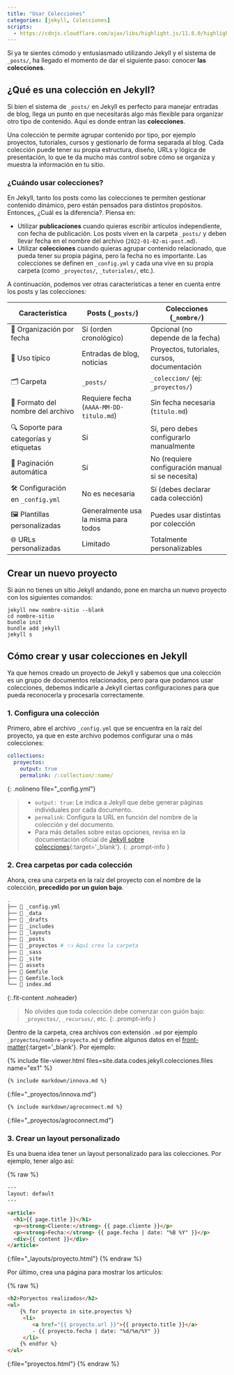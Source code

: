 ```yaml
---
title: "Usar Colecciones"
categories: [jekyll, Colecciones]
scripts:
  - https://cdnjs.cloudflare.com/ajax/libs/highlight.js/11.8.0/highlight.min.js
---
```


Si ya te sientes cómodo y entusiasmado utilizando Jekyll y el sistema de `_posts/`, ha llegado el momento de dar el siguiente paso: conocer __las colecciones__.

## ¿Qué es una colección en Jekyll?

Si bien el sistema de `_posts/` en Jekyll es perfecto para manejar entradas de blog, llega un punto en que necesitarás algo más flexible para organizar otro tipo de contenido. Aquí es donde entran las **colecciones**.

Una colección te permite agrupar contenido por tipo, por ejemplo proyectos, tutoriales, cursos y gestionarlo de forma separada al blog. Cada colección puede tener su propia estructura, diseño, URLs y lógica de presentación, lo que te da mucho más control sobre cómo se organiza y muestra la información en tu sitio.

### ¿Cuándo usar colecciones?

En Jekyll, tanto los posts como las colecciones te permiten gestionar contenido dinámico, pero están pensados para distintos propósitos. Entonces, ¿Cuál es la diferencia?. Piensa en:

- Utilizar __publicaciones__ cuando quieras escribir artículos independiente, con fecha de publicación. Los posts viven en la carpeta `_posts/` y deben llevar fecha en el nombre del archivo (`2022-01-02-mi-post.md`).
- Utilizar __colecciones__ cuando quieras agrupar contenido relacionado, que pueda tener su propia página, pero la fecha no es importante. Las colecciones se definen en `_config.yml` y cada una vive en su propia carpeta (como `_proyectos/`, `_tutoriales/`, etc.).

A continuación, podemos ver otras características a tener en cuenta entre los posts y las colecciones:

| Característica                         | **Posts** (`_posts/`)                   | **Colecciones** (`_nombre/`)                      |
| -------------------------------------- | --------------------------------------- | ------------------------------------------------- |
| 📅 Organización por fecha              | Sí (orden cronológico)                  | Opcional (no depende de la fecha)                 |
| 🔁 Uso típico                          | Entradas de blog, noticias              | Proyectos, tutoriales, cursos, documentación      |
| 🗂️ Carpeta                            | `_posts/`                               | `_coleccion/` (ej: `_proyectos/`)                 |
| 📄 Formato del nombre del archivo      | Requiere fecha (`AAAA-MM-DD-titulo.md`) | Sin fecha necesaria (`titulo.md`)                 |
| 🔍 Soporte para categorías y etiquetas | Sí                                      | Sí, pero debes configurarlo manualmente           |
| 🧭 Paginación automática               | Sí                                      | No (requiere configuración manual si se necesita) |
| 🛠️ Configuración en `_config.yml`     | No es necesaria                         | Sí (debes declarar cada colección)                |
| 🖼️ Plantillas personalizadas          | Generalmente usa la misma para todos    | Puedes usar distintas por colección               |
| 🌐 URLs personalizadas                 | Limitado                                | Totalmente personalizables                        |

## Crear un nuevo proyecto

Si aún no tienes un sitio Jekyll andando, pone en marcha un nuevo proyecto con los siguientes comandos:

```terminal
jekyll new nombre-sitio --blank
cd nombre-sitio
bundle init
bundle add jekyll
jekyll s
```

## Cómo crear y usar colecciones en Jekyll

Ya que hemos creado un proyecto de Jekyll y sabemos que una colección es un grupo de documentos relacionados, pero para que podamos usar colecciones, debemos indicarle a Jekyll ciertas configuraciones para que pueda reconocerla y procesarla correctamente.

### 1. Configura una colección

Primero, abre el archivo `_config.yml` que se encuentra en la raíz del proyecto, ya que en este archivo podemos configurar una o más colecciones:

```yml
collections:
  proyectos:
    output: true
    permalink: /:collection/:name/
```
{: .nolineno file="_config.yml"}

> - `output: true`: Le indica a Jekyll que debe generar páginas individuales por cada documento.
> - `permalink`: Configura la URL en función del nombre de la colección y del documento.
> - Para más detalles sobre estas opciones, revisa en la documentación oficial de [Jekyll sobre colecciones](https://jekyllrb.com/docs/collections/){:target='_blank'}.
{: .prompt-info }

### 2. Crea carpetas por cada colección

Ahora, crea una carpeta en la raíz del proyecto con el nombre de la colección, __precedido por un guion bajo__.

```bash
.
├── 📄 _config.yml
├── 📁 _data
├── 📁 _drafts
├── 📁 _includes
├── 📁 _layouts
├── 📁 _posts
├── 📁 _proyectos # 👈 Aquí crea la carpeta
├── 📁 _sass
├── 📁 _site
├── 📁 assets
├── 📄 Gemfile
├── 📄 Gemfile.lock
└── 📄 index.md
```
{:.fit-content .noheader}

> No olvides que toda colección debe comenzar con guión bajo: `_proyectos/`, `_recursos/`, etc.
{: .prompt-info }

Dentro de la carpeta, crea archivos con extensión `.md` por ejemplo `_proyectos/nombre-proyecto.md` y define algunos datos en el [front-matter](https://jekyllrb.com/docs/front-matter/){:target='_blank'}. Por ejemplo:

{% include file-viewer.html files=site.data.codes.jekyll.colecciones.files name="ex1" %}

```markdown
{% include markdown/innova.md %}
```
{:file="_proyectos/innova.md"}
```markdown
{% include markdown/agroconnect.md %}
```
{:file="_proyectos/agroconnect.md"}

### 3. Crear un layout personalizado

Es una buena idea tener un layout personalizado para las colecciones. Por ejemplo, tener algo así:

{% raw %}
```html
---
layout: default
---

<article>
  <h1>{{ page.title }}</h1>
  <p><strong>Cliente:</strong> {{ page.cliente }}</p>
  <p><strong>Fecha:</strong> {{ page.fecha | date: "%B %Y" }}</p>
  <div>{{ content }}</div>
</article>
```
{:file="_layouts/proyecto.html"}
{% endraw %}

Por último, crea una página para mostrar los artículos:

{% raw %}
```html
<h2>Poryectos realizados</h2>
<ul>
    {% for proyecto in site.proyectos %}
     <li>
        <a href="{{ proyecto.url }}">{{ proyecto.title }}</a>
        - {{ proyecto.fecha | date: "%d/%m/%Y" }}
     </li>
    {% endfor %}
</ul>
```
{:file="proyectos.html"}
{% endraw %}